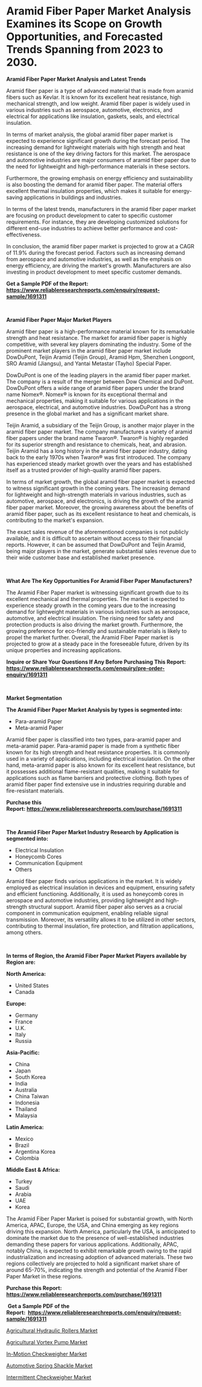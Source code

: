 <p><h1>Aramid Fiber Paper Market Analysis Examines its Scope on Growth Opportunities, and Forecasted Trends Spanning from 2023 to 2030.</h1></p><p><strong>Aramid Fiber Paper Market Analysis and Latest Trends</strong></p>
<p><p>Aramid fiber paper is a type of advanced material that is made from aramid fibers such as Kevlar. It is known for its excellent heat resistance, high mechanical strength, and low weight. Aramid fiber paper is widely used in various industries such as aerospace, automotive, electronics, and electrical for applications like insulation, gaskets, seals, and electrical insulation.</p><p>In terms of market analysis, the global aramid fiber paper market is expected to experience significant growth during the forecast period. The increasing demand for lightweight materials with high strength and heat resistance is one of the key driving factors for this market. The aerospace and automotive industries are major consumers of aramid fiber paper due to the need for lightweight and high-performance materials in these sectors.</p><p>Furthermore, the growing emphasis on energy efficiency and sustainability is also boosting the demand for aramid fiber paper. The material offers excellent thermal insulation properties, which makes it suitable for energy-saving applications in buildings and industries.</p><p>In terms of the latest trends, manufacturers in the aramid fiber paper market are focusing on product development to cater to specific customer requirements. For instance, they are developing customized solutions for different end-use industries to achieve better performance and cost-effectiveness.</p><p>In conclusion, the aramid fiber paper market is projected to grow at a CAGR of 11.9% during the forecast period. Factors such as increasing demand from aerospace and automotive industries, as well as the emphasis on energy efficiency, are driving the market's growth. Manufacturers are also investing in product development to meet specific customer demands.</p></p>
<p><strong>Get a Sample PDF of the Report:&nbsp; <a href="https://www.reliableresearchreports.com/enquiry/request-sample/1691311">https://www.reliableresearchreports.com/enquiry/request-sample/1691311</a></strong></p>
<p>&nbsp;</p>
<p><strong>Aramid Fiber Paper Major Market Players</strong></p>
<p><p>Aramid fiber paper is a high-performance material known for its remarkable strength and heat resistance. The market for aramid fiber paper is highly competitive, with several key players dominating the industry. Some of the prominent market players in the aramid fiber paper market include DowDuPont, Teijin Aramid (Teijin Group), Aramid Hpm, Shenzhen Longpont, SRO Aramid (Jiangsu), and Yantai Metastar (Tayho) Special Paper.</p><p>DowDuPont is one of the leading players in the aramid fiber paper market. The company is a result of the merger between Dow Chemical and DuPont. DowDuPont offers a wide range of aramid fiber papers under the brand name Nomex®. Nomex® is known for its exceptional thermal and mechanical properties, making it suitable for various applications in the aerospace, electrical, and automotive industries. DowDuPont has a strong presence in the global market and has a significant market share.</p><p>Teijin Aramid, a subsidiary of the Teijin Group, is another major player in the aramid fiber paper market. The company manufactures a variety of aramid fiber papers under the brand name Twaron®. Twaron® is highly regarded for its superior strength and resistance to chemicals, heat, and abrasion. Teijin Aramid has a long history in the aramid fiber paper industry, dating back to the early 1970s when Twaron® was first introduced. The company has experienced steady market growth over the years and has established itself as a trusted provider of high-quality aramid fiber papers.</p><p>In terms of market growth, the global aramid fiber paper market is expected to witness significant growth in the coming years. The increasing demand for lightweight and high-strength materials in various industries, such as automotive, aerospace, and electronics, is driving the growth of the aramid fiber paper market. Moreover, the growing awareness about the benefits of aramid fiber paper, such as its excellent resistance to heat and chemicals, is contributing to the market's expansion.</p><p>The exact sales revenue of the aforementioned companies is not publicly available, and it is difficult to ascertain without access to their financial reports. However, it can be assumed that DowDuPont and Teijin Aramid, being major players in the market, generate substantial sales revenue due to their wide customer base and established market presence.</p></p>
<p>&nbsp;</p>
<p><strong>What Are The Key Opportunities For Aramid Fiber Paper Manufacturers?</strong></p>
<p><p>The Aramid Fiber Paper market is witnessing significant growth due to its excellent mechanical and thermal properties. The market is expected to experience steady growth in the coming years due to the increasing demand for lightweight materials in various industries such as aerospace, automotive, and electrical insulation. The rising need for safety and protection products is also driving the market growth. Furthermore, the growing preference for eco-friendly and sustainable materials is likely to propel the market further. Overall, the Aramid Fiber Paper market is projected to grow at a steady pace in the foreseeable future, driven by its unique properties and increasing applications.</p></p>
<p><strong>Inquire or Share Your Questions If Any Before Purchasing This Report: <a href="https://www.reliableresearchreports.com/enquiry/pre-order-enquiry/1691311">https://www.reliableresearchreports.com/enquiry/pre-order-enquiry/1691311</a></strong></p>
<p>&nbsp;</p>
<p><strong>Market Segmentation</strong></p>
<p><strong>The Aramid Fiber Paper Market Analysis by types is segmented into:</strong></p>
<p><ul><li>Para-aramid Paper</li><li>Meta-aramid Paper</li></ul></p>
<p><p>Aramid fiber paper is classified into two types, para-aramid paper and meta-aramid paper. Para-aramid paper is made from a synthetic fiber known for its high strength and heat resistance properties. It is commonly used in a variety of applications, including electrical insulation. On the other hand, meta-aramid paper is also known for its excellent heat resistance, but it possesses additional flame-resistant qualities, making it suitable for applications such as flame barriers and protective clothing. Both types of aramid fiber paper find extensive use in industries requiring durable and fire-resistant materials.</p></p>
<p><strong>Purchase this Report:&nbsp;<a href="https://www.reliableresearchreports.com/purchase/1691311">https://www.reliableresearchreports.com/purchase/1691311</a></strong></p>
<p>&nbsp;</p>
<p><strong>The Aramid Fiber Paper Market Industry Research by Application is segmented into:</strong></p>
<p><ul><li>Electrical Insulation</li><li>Honeycomb Cores</li><li>Communication Equipment</li><li>Others</li></ul></p>
<p><p>Aramid fiber paper finds various applications in the market. It is widely employed as electrical insulation in devices and equipment, ensuring safety and efficient functioning. Additionally, it is used as honeycomb cores in aerospace and automotive industries, providing lightweight and high-strength structural support. Aramid fiber paper also serves as a crucial component in communication equipment, enabling reliable signal transmission. Moreover, its versatility allows it to be utilized in other sectors, contributing to thermal insulation, fire protection, and filtration applications, among others.</p></p>
<p>&nbsp;</p>
<p><strong>In terms of Region, the Aramid Fiber Paper Market Players available by Region are:</strong></p>
<p>
    <p> <strong> North America: </strong>
        <ul>
            <li>United States</li>
            <li>Canada</li>
        </ul>
        </p> 
    <p> <strong> Europe: </strong>
        <ul>
            <li>Germany</li>
            <li>France</li>
            <li>U.K.</li>
            <li>Italy</li>
            <li>Russia</li>
        </ul>
        </p> 
    <p> <strong> Asia-Pacific: </strong>
        <ul>
            <li>China</li>
            <li>Japan</li>
            <li>South Korea</li>
            <li>India</li>
            <li>Australia</li>
            <li>China Taiwan</li>
            <li>Indonesia</li>
            <li>Thailand</li>
            <li>Malaysia</li>
        </ul>
        </p> 
    <p> <strong> Latin America: </strong>
        <ul>
            <li>Mexico</li>
            <li>Brazil</li>
            <li>Argentina Korea</li>
            <li>Colombia</li>
        </ul>
        </p> 
    <p> <strong> Middle East & Africa: </strong>
        <ul>
            <li>Turkey</li>
            <li>Saudi</li>
            <li>Arabia</li>
            <li>UAE</li>
            <li>Korea</li>
        </ul>
    </p>
    </p>
<p><p>The Aramid Fiber Paper Market is poised for substantial growth, with North America, APAC, Europe, the USA, and China emerging as key regions driving this expansion. North America, particularly the USA, is anticipated to dominate the market due to the presence of well-established industries demanding these papers for various applications. Additionally, APAC, notably China, is expected to exhibit remarkable growth owing to the rapid industrialization and increasing adoption of advanced materials. These two regions collectively are projected to hold a significant market share of around 65-70%, indicating the strength and potential of the Aramid Fiber Paper Market in these regions.</p></p>
<p><strong>Purchase this Report: <a href="https://www.reliableresearchreports.com/purchase/1691311">https://www.reliableresearchreports.com/purchase/1691311</a></strong></p>
<p>&nbsp;<strong>Get a Sample PDF of the Report:&nbsp;&nbsp;<a href="https://www.reliableresearchreports.com/enquiry/request-sample/1691311">https://www.reliableresearchreports.com/enquiry/request-sample/1691311</a></strong></p>
<p><strong></strong></p>
<p><p><a href="https://medium.com/@gerardowolf/agricultural-hydraulic-rollers-market-report-reveals-the-latest-trends-and-growth-opportunities-of-95d7402bdaed">Agricultural Hydraulic Rollers Market</a></p><p><a href="https://medium.com/@ravenrussel2023/agricultural-vortex-pump-market-share-evolution-and-market-growth-trends-2023-2030-b11faa29b68a">Agricultural Vortex Pump Market</a></p><p><a href="https://medium.com/@kyliebodei/in-motion-checkweigher-market-insight-market-trends-growth-forecasted-from-2023-to-2030-9e03889302bb">In-Motion Checkweigher Market</a></p><p><a href="https://medium.com/@ruthmorales25/automotive-spring-shackle-market-trends-and-market-analysis-forecasted-for-period-2023-2030-36c2fc4553d6">Automotive Spring Shackle Market</a></p><p><a href="https://medium.com/@hazelharvey1918/intermittent-checkweigher-market-trends-and-market-analysis-forecasted-for-period-2023-2030-73cdd04ffa3c">Intermittent Checkweigher Market</a></p></p>